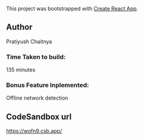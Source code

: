 This project was bootstrapped with [Create React App](https://github.com/facebook/create-react-app).

## Author

Pratiyush Chaitnya

### Time Taken to build:

135 minutes

### Bonus Feature Inplemented:
Offline network detection

## CodeSandbox url
https://wofn9.csb.app/
